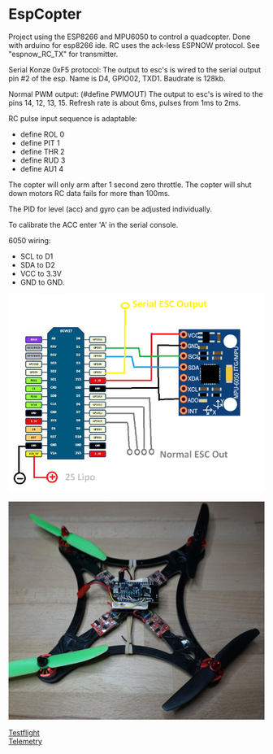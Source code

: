# EspCopter

Project using the ESP8266 and MPU6050 to control a quadcopter. Done with arduino for esp8266 ide. RC uses the ack-less ESPNOW protocol. See "espnow_RC_TX" for transmitter.

Serial Konze 0xF5 protocol:
The output to esc's is wired to the serial output pin #2 of the esp. Name is D4, GPIO02, TXD1. Baudrate is 128kb.

Normal PWM output: (#define PWMOUT)
The output to esc's is wired to the pins 14, 12, 13, 15. Refresh rate is about 6ms, pulses from 1ms to 2ms.

RC pulse input sequence is adaptable: 

* define ROL 0
* define PIT 1
* define THR 2
* define RUD 3
* define AU1 4

The copter will only arm after 1 second zero throttle. The copter will shut down motors RC data fails for more than 100ms.

The PID for level (acc) and gyro can be adjusted individually.  

To calibrate the ACC enter 'A' in the serial console.

6050 wiring: 

* SCL to D1 
* SDA to D2 
* VCC to 3.3V 
* GND to GND.
 
![wiring.png](Wiring.png "Wiring")

![DSC02280.jpg](DSC02280.jpg "Testcopter")

[Testflight](https://youtu.be/OhVVPzNwx6M)   
[Telemetry](https://youtu.be/0AWHVxgIqno)   

